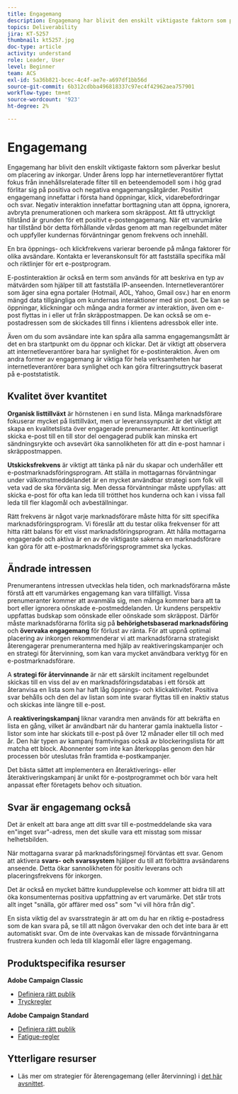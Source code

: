 ```yaml
---
title: Engagemang
description: Engagemang har blivit den enskilt viktigaste faktorn som påverkar beslut om placering av inkorgar.
topics: Deliverability
jira: KT-5257
thumbnail: kt5257.jpg
doc-type: article
activity: understand
role: Leader, User
level: Beginner
team: ACS
exl-id: 5a36b821-bcec-4c4f-ae7e-a697df1bb56d
source-git-commit: 6b312cdbba496818337c97ec4f42962aea757901
workflow-type: tm+mt
source-wordcount: '923'
ht-degree: 2%

---
```


# Engagemang

Engagemang har blivit den enskilt viktigaste faktorn som påverkar beslut om placering av inkorgar. Under årens lopp har internetleverantörer flyttat fokus från innehållsrelaterade filter till en beteendemodell som i hög grad förlitar sig på positiva och negativa engagemangsåtgärder. Positivt engagemang innefattar i första hand öppningar, klick, vidarebefordringar och svar. Negativ interaktion innefattar borttagning utan att öppna, ignorera, avbryta prenumerationen och markera som skräppost. Att få uttryckligt tillstånd är grunden för ett positivt e-postengagemang. När ett varumärke har tillstånd bör detta förhållande vårdas genom att man regelbundet mäter och uppfyller kundernas förväntningar genom frekvens och innehåll.

En bra öppnings- och klickfrekvens varierar beroende på många faktorer för olika avsändare. Kontakta er leveranskonsult för att fastställa specifika mål och riktlinjer för ert e-postprogram.

E-postinteraktion är också en term som används för att beskriva en typ av mätvärden som hjälper till att fastställa IP-anseenden. Internetleverantörer som äger sina egna portaler (Hotmail, AOL, Yahoo, Gmail osv.) har en enorm mängd data tillgängliga om kundernas interaktioner med sin post. De kan se öppningar, klickningar och många andra former av interaktion, även om e-post flyttas in i eller ut från skräppostmappen. De kan också se om e-postadressen som de skickades till finns i klientens adressbok eller inte.

Även om du som avsändare inte kan spåra alla samma engagemangsmått är det en bra startpunkt om du öppnar och klickar. Det är viktigt att observera att internetleverantörer bara har synlighet för e-postinteraktion. Även om andra former av engagemang är viktiga för hela verksamheten har internetleverantörer bara synlighet och kan göra filtreringsuttryck baserat på e-poststatistik.

## Kvalitet över kvantitet

**Organisk listtillväxt** är hörnstenen i en sund lista. Många marknadsförare fokuserar mycket på listtillväxt, men ur leveranssynpunkt är det viktigt att skapa en kvalitetslista över engagerade prenumeranter. Att kontinuerligt skicka e-post till en till stor del oengagerad publik kan minska ert sändningsrykte och avsevärt öka sannolikheten för att din e-post hamnar i skräppostmappen.

**Utskicksfrekvens** är viktigt att tänka på när du skapar och underhåller ett e-postmarknadsföringsprogram. Att ställa in mottagarnas förväntningar under välkomstmeddelandet är en mycket användbar strategi som folk vill veta vad de ska förvänta sig. Men dessa förväntningar måste uppfyllas: att skicka e-post för ofta kan leda till trötthet hos kunderna och kan i vissa fall leda till fler klagomål och avbeställningar.

Rätt frekvens är något varje marknadsförare måste hitta för sitt specifika marknadsföringsprogram. Vi föreslår att du testar olika frekvenser för att hitta rätt balans för ett visst marknadsföringsprogram. Att hålla mottagarna engagerade och aktiva är en av de viktigaste sakerna en marknadsförare kan göra för att e-postmarknadsföringsprogrammet ska lyckas.

## Ändrade intressen

Prenumerantens intressen utvecklas hela tiden, och marknadsförarna måste förstå att ett varumärkes engagemang kan vara tillfälligt. Vissa prenumeranter kommer att avanmäla sig, men många kommer bara att ta bort eller ignorera oönskade e-postmeddelanden. Ur kundens perspektiv uppfattas budskap som oönskade eller oönskade som skräppost. Därför måste marknadsförarna förlita sig på **behörighetsbaserad marknadsföring** och **övervaka engagemang** för förlust av ränta. För att uppnå optimal placering av inkorgen rekommenderar vi att marknadsförarna strategiskt återengagerar prenumeranterna med hjälp av reaktiveringskampanjer och en strategi för återvinning, som kan vara mycket användbara verktyg för en e-postmarknadsförare.

A **strategi för återvinnande** är när ett särskilt incitament regelbundet skickas till en viss del av en marknadsföringsdatabas i ett försök att återanvisa en lista som har haft låg öppnings- och klickaktivitet. Positiva svar behålls och den del av listan som inte svarar flyttas till en inaktiv status och skickas inte längre till e-post.

A **reaktiveringskampanj** liknar varandra men används för att bekräfta en lista en gång, vilket är användbart när du hanterar gamla inaktuella listor - listor som inte har skickats till e-post på över 12 månader eller till och med år. Den här typen av kampanj framtvingas också av blockeringslista för att matcha ett block. Abonnenter som inte kan återkopplas genom den här processen bör uteslutas från framtida e-postkampanjer.

Det bästa sättet att implementera en återaktiverings- eller återaktiveringskampanj är unikt för e-postprogrammet och bör vara helt anpassat efter företagets behov och situation.

## Svar är engagemang också

Det är enkelt att bara ange att ditt svar till e-postmeddelande ska vara en&quot;inget svar&quot;-adress, men det skulle vara ett misstag som missar helhetsbilden.

När mottagarna svarar på marknadsföringsmejl förväntas ett svar. Genom att aktivera **svars- och svarssystem** hjälper du till att förbättra avsändarens anseende. Detta ökar sannolikheten för positiv leverans och placeringsfrekvens för inkorgen.

Det är också en mycket bättre kundupplevelse och kommer att bidra till att öka konsumenternas positiva uppfattning av ert varumärke. Det står trots allt inget &quot;snälla, gör affärer med oss&quot; som &quot;vi vill höra från dig&quot;.

En sista viktig del av svarsstrategin är att om du har en riktig e-postadress som de kan svara på, se till att någon övervakar den och det inte bara är ett automatiskt svar. Om de inte övervakas kan de missade förväntningarna frustrera kunden och leda till klagomål eller lägre engagemang.

## Produktspecifika resurser

**Adobe Campaign Classic**

* [Definiera rätt publik](https://experienceleague.adobe.com/docs/campaign-standard/using/communication-channels/delivery-bestpractices/define-the-right-audience.html#communication-channels)
* [Tryckregler](https://experienceleague.adobe.com/docs/campaign-classic/using/orchestrating-campaigns/campaign-optimization/pressure-rules.html)

**Adobe Campaign Standard**

* [Definiera rätt publik](https://experienceleague.adobe.com/docs/campaign-standard/using/communication-channels/delivery-bestpractices/define-the-right-audience.html)
* [Fatigue-regler](https://experienceleague.adobe.com/docs/campaign-standard/using/testing-and-sending/working-with-typology-rules/fatigue-rules.html)

## Ytterligare resurser

* Läs mer om strategier för återengagemang (eller återvinning) i [det här avsnittet](/help/additional-resources/re-engagement.md).
